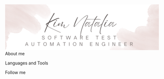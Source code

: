 ![Header](https://github.com/asnhtaa/asnhtaa/blob/main/assets/White%20Minimalist%20Profile%20LinkedIn%20Banner.png)
About me

Languages and Tools 

Follow me